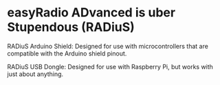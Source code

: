 easyRadio ADvanced is uber Stupendous (RADiuS)
===

RADiuS Arduino Shield: Designed for use with microcontrollers that are compatible with the Arduino shield pinout.

RADiuS USB Dongle: Designed for use with Raspberry Pi, but works with just about anything.
